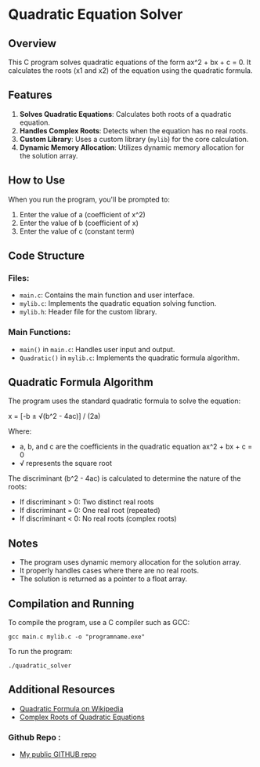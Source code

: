 # Quadratic Equation Solver

## Overview

This C program solves quadratic equations of the form ax^2 + bx + c = 0. It calculates the roots (x1 and x2) of the equation using the quadratic formula.

## Features

1. **Solves Quadratic Equations**: Calculates both roots of a quadratic equation.
2. **Handles Complex Roots**: Detects when the equation has no real roots.
3. **Custom Library**: Uses a custom library (`mylib`) for the core calculation.
4. **Dynamic Memory Allocation**: Utilizes dynamic memory allocation for the solution array.

## How to Use

When you run the program, you'll be prompted to:

1. Enter the value of a (coefficient of x^2)
2. Enter the value of b (coefficient of x)
3. Enter the value of c (constant term)

## Code Structure

### Files:

- `main.c`: Contains the main function and user interface.
- `mylib.c`: Implements the quadratic equation solving function.
- `mylib.h`: Header file for the custom library.

### Main Functions:

- `main()` in `main.c`: Handles user input and output.
- `Quadratic()` in `mylib.c`: Implements the quadratic formula algorithm.

## Quadratic Formula Algorithm

The program uses the standard quadratic formula to solve the equation:

x = [-b ± √(b^2 - 4ac)] / (2a)

Where:
- a, b, and c are the coefficients in the quadratic equation ax^2 + bx + c = 0
- √ represents the square root

The discriminant (b^2 - 4ac) is calculated to determine the nature of the roots:
- If discriminant > 0: Two distinct real roots
- If discriminant = 0: One real root (repeated)
- If discriminant < 0: No real roots (complex roots)

## Notes

- The program uses dynamic memory allocation for the solution array.
- It properly handles cases where there are no real roots.
- The solution is returned as a pointer to a float array.

## Compilation and Running

To compile the program, use a C compiler such as GCC:

```
gcc main.c mylib.c -o "programname.exe"
```

To run the program:

```
./quadratic_solver
```

## Additional Resources

- [Quadratic Formula on Wikipedia](https://en.wikipedia.org/wiki/Quadratic_formula)
- [Complex Roots of Quadratic Equations](https://www.mathsisfun.com/algebra/quadratic-equation-complex-roots.html)

### Github Repo : 
- [My public GITHUB repo](https://github.com/battaro/atlas-ce-projects)